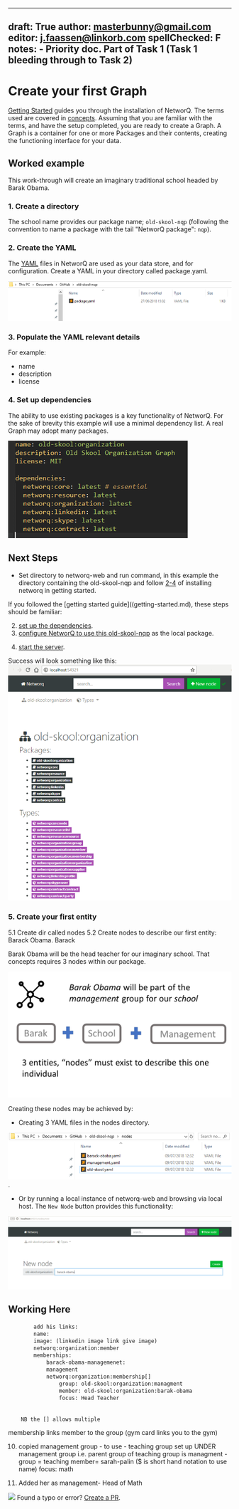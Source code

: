 
---
draft: True
author: masterbunny@gmail.com
editor: j.faassen@linkorb.com
spellChecked: F
notes:  - Priority doc. Part of Task 1 (Task 1 bleeding through to Task 2)
---

# Create your first Graph

[Getting Started](getting-started.md) guides you through the installation of NetworQ. The terms used are covered in [concepts](concepts.md). Assuming that you are familiar with the terms, and have the setup completed, you are ready to create a Graph. A Graph is a container for one or more Packages and their contents, creating the functioning interface for your data.


## Worked example

This work-through will create an imaginary traditional school headed by Barak Obama.

### 1. Create a directory 

The school name provides our package name; `old-skool-nqp` 
(following the convention to name a package with the tail "NetworQ package": `nqp`).

### 2. Create the YAML

The [YAML](https://en.wikipedia.org/wiki/YAML) files in NetworQ are used as your data store, and for configuration. Create a YAML in your directory called package.yaml.

![Create YAML](/images/createYaml.PNG) 

### 3. Populate the YAML relevant details 

For example: 
* name
* description
* license

### 4. Set up dependencies

The ability to use existing packages is a key functionality of NetworQ. For the sake of brevity this example will use a minimal dependency list. A real Graph may adopt many packages.
					
![Set up YAML](/images/createYAML2.PNG)


## Next Steps

<!-- stay DRY where possible, maybe after getting started is approved and proofed copy through? --->

* Set directory to networq-web and run command, in this example the directory containing the old-skool-nqp and follow [2-4](getting-started.md#2.-Install-NetworQ) of installing networq in getting started.

If you followed the [getting started guide]((getting-started.md), these steps should be familiar:

2) [set up the dependencies](getting-started.md#2.-Install-NetworQ).
3) [configure NetworQ to use this old-skool-nqp](getting-started.md#3.-Configure-NewtorQ) as the local package. 


<!-- I had trouble getting old-skool going until I set examples = true, did not test fully to see if this was the fix.

My assumption was that as we are setting up our own graph there is no example data therefore the switch `NETWORQ_EXAMPLES=false`, may be left untouched. --->


4) [start the server](getting-started.md#4.-Start-the-server).

Success will look something like this:
![My First Graph Example Skool](/images/FG_BaseSystem1.PNG)

<!-- should we have a set up git ignore flow also?? -->

### 5. Create your first entity


<!--- suggest that when `networq install` grabs packages and creates folder that an 5.1 done at the same time. --->

5.1 Create dir called nodes
5.2 Create nodes to describe our first entity: Barack Obama. Barack

Barak Obama will be the head teacher for our imaginary school. That concepts requires 3 nodes within our package.

![One entity may require many nodes to describe them](/images/FG_1Entity3Nodes.PNG)			

Creating these nodes may be achieved by:

* Creating 3 YAML files in the nodes directory. 

![3 nodes, 3 YAML files](/images/FG_3Nodes3YAML.PNG).

* Or by running a local instance of networq-web and browsing via local host. The `New Node` button provides this functionality:

![Create a new node](/images/FG_CreatingNodeInterface.PNG)


<!-- This example must be wrapped up by reiterating the naming conventions for this example- using same format as the concepts.md --->


## Working Here

			add his links:
			name: 
			image: (linkedin image link give image)
			networq:organization:member
			memberships:
				barack-obama-managemenet:
				management
				networq:organization:membership[]
					group: old-skool:organization:managment
					member: old-skool:organization:barak-obama
					focus: Head Teacher


		NB the [] allows multiple

membership links member to the group (gym card links you to the gym)

10. copied management group - to use - teaching group set up UNDER management group i.e. parent group of teaching group is managment - 
group = teaching
member= sarah-palin ($ is short hand notation to use name)
focus: math

11. Added her as management- Head of Math



<img src="https://github.com/favicon.ico" width="48"> Found a typo or error? [Create a PR](https://github.com/networq/www.networq.io).








